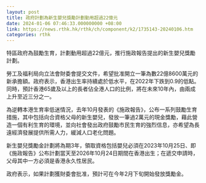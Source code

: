 ```yaml
---
layout: post
title: 政府計劃為新生嬰兒獎勵計劃動用超過22億元
date: 2024-01-06 07:46:33.000000000 +08:00
link: https://news.rthk.hk/rthk/ch/component/k2/1735143-20240106.htm
categories: rthk
---
```


特區政府為鼓勵生育，計劃動用超過22億元，推行施政報告提出的新生嬰兒獎勵計劃。

勞工及福利局向立法會財委會提交文件，希望批准開立一筆為數22億8600萬元的新承擔額。政府表示，香港出生率持續處於低水平，在2022年下跌到0.9的低點。同時，預計香港65歲及以上的長者佔全港人口的比例，將在未來10年內，由兩成上升至近三分之一。

為逆轉本港生育率低迷情況，去年10月發表的《施政報告》，公布一系列鼓勵生育措施，其中包括向合資格父母的新生嬰兒，發放一筆過2萬元的現金獎勵，藉此營造一個有利生育的環境，並向社會發出政府鼓勵市民生育的強烈信息，亦希望為長遠經濟發展提供所需人力，緩減人口老化問題。

新生嬰兒獎勵金計劃將為期3年，領取資格包括嬰兒必須在2023年10月25日、即《施政報告》公布計劃當天至2026年10月24日期間在香港出生；在遞交申請時，父母其中一方必須是香港永久性居民。

政府表示，如果計劃獲財委會批准，預計可在今年2月下旬開始發放獎勵金。
